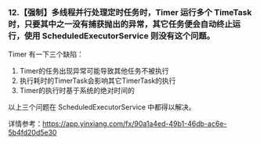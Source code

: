 ### 12.【强制】多线程并行处理定时任务时，Timer 运行多个 TimeTask 时，只要其中之一没有捕获抛出的异常，其它任务便会自动终止运行，使用 ScheduledExecutorService 则没有这个问题。

Timer 有一下三个缺陷：
1. Timer的任务出现异常可能导致其他任务不被执行
2. 执行耗时的TimerTask会影响其它TimerTask的执行
3. Timer的执行时基于系统的绝对时间的

以上三个问题在 ScheduledExecutorService 中都得以解决。

详情参考：https://app.yinxiang.com/fx/90a1a4ed-49b1-46db-ac6e-5b4fd20d5e30